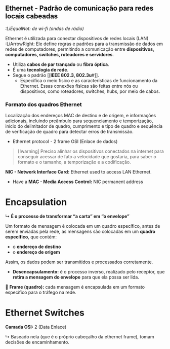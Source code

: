 ## <font color="#000000">Ethernet - Padrão de comunicação para redes locais cabeadas</font>

 *:LiEqualNot: de wi-fi (ondas de rádio)*

Ethernet é utilizada para conectar dispositivos de redes locais (LAN) :LiArrowRight: Ele define regras e padrões para a transmissão de dados em redes de computadores, permitindo a comunicação entre **dispositivos, computadores, switches, roteadores e servidores**.

- Utiliza **cabos de par trançado** ou **fibra óptica**.
- É uma **tecnologia de rede**.
- Segue o padrão [[**IEEE 802.3, 802.3u**#]].
	- Especifica o meio físico e as características de funcionamento da Ethernet. Essas conexões físicas são feitas entre nós ou dispositivos, como roteadores, switches, hubs, por meio de cabos.

### <font color="#000000">Formato dos quadros Ethernet </font>
Localização dos endereços MAC de destino e de origem, e informações adicionais, incluindo preâmbulo para sequenciamento e temporização, início do delimitador de quadro, cumprimento e tipo de quadro e sequência de verificação de quadro para detectar erros de transmissão.

- Ethernet protocol - 2 frame OSI (Enlace de dados)

>[!warning] Preciso alinhar os dispositivos conectados na internet para conseguir acessar de fato a velocidade que gostaria, para saber o formato e o tamanho, a temporização e a codificação.

**NIC - Network Interface Card:** Ethernet used to access LAN Ethernet.

- Have a **MAC - Media Access Control:** NIC permanent address
# Encapsulation

↳ **É o processo de transformar “a carta” em “o envelope”**

Um formato de mensagem é colocada em um quadro específico, antes de serem enviadas pela rede, as mensagens são colocadas em um **quadro específico**, que contém:

- o **endereço de destino**
- o **endereço de origem**

Assim, os dados podem ser transmitidos e processados corretamente.

- **Desencapsulamento:** é o processo inverso, realizado pelo receptor, que **retira a mensagem do envelope** para que ela possa ser lida.

📌 **Frame (quadro):** cada mensagem é encapsulada em um formato específico para o tráfego na rede.

# Ethernet Switches

**Camada OSI:** 2 (Data Enlace)

↳ Baseado nela (que é o próprio cabeçalho da ethernet frame), tomam decisões de encaminhamento.